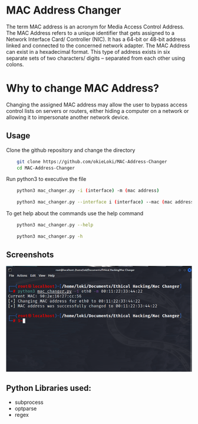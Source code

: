 
# MAC Address Changer
The term MAC address is an acronym for Media Access Control Address. The MAC Address refers to a unique identifier that gets assigned to a Network Interface Card/ Controller (NIC). It has a 64-bit or 48-bit address linked and connected to the concerned network adapter. The MAC Address can exist in a hexadecimal format. This type of address exists in six separate sets of two characters/ digits – separated from each other using colons.


# Why to change MAC Address?
Changing the assigned MAC address may allow the user to bypass access control lists on servers or routers, either hiding a computer on a network or allowing it to impersonate another network device.

## Usage

Clone the github repository and change the directory
```bash
    git clone https://github.com/okieLoki/MAC-Address-Changer
    cd MAC-Address-Changer
```
Run python3 to executive the file
```bash
    python3 mac_changer.py -i (interface) -m (mac address)
```
```bash                          
    python3 mac_changer.py --interface i (interface) --mac (mac address)
```
To get help about the commands use the help command
```bash
    python3 mac_changer.py --help
```
```bash                
    python3 mac_changer.py -h
```

    
## Screenshots

![](images/image.png)


## Python Libraries used:

- subprocess
- optparse
- regex


